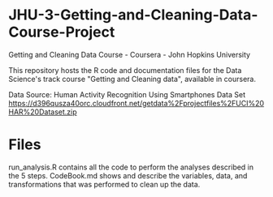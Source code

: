 # JHU-3-Getting-and-Cleaning-Data-Course-Project
Getting and Cleaning Data Course - Coursera - John Hopkins University

This repository hosts the R code and documentation files for the Data Science's track course "Getting and Cleaning data", available in coursera.

Data Source: Human Activity Recognition Using Smartphones Data Set 
https://d396qusza40orc.cloudfront.net/getdata%2Fprojectfiles%2FUCI%20HAR%20Dataset.zip

# Files
run_analysis.R contains all the code to perform the analyses described in the 5 steps.
CodeBook.md shows and describe the variables, data, and transformations that was performed to clean up the data.
